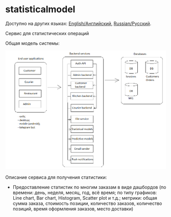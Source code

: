 # statisticalmodel

Доступно на других языках: [English/Английский](statisticalmodel.md), [Russian/Русский](statisticalmodel.ru.md). 

Сервис для статистических операций 

Общая модель системы: 

![system_overall](img/system_overall.png)

Описание сервиса для получения статистики: 
- Предоставление статистик по многим заказам в виде дашбордов (по времени: день, неделя, месяц, год, всё время; по типу графиков: Line chart, Bar chart, Histogram, Scatter plot и т.д.; метрики: общая сумма заказа, стоимость позиции, количество заказов, количество позиций, время оформления заказов, место доставки)
